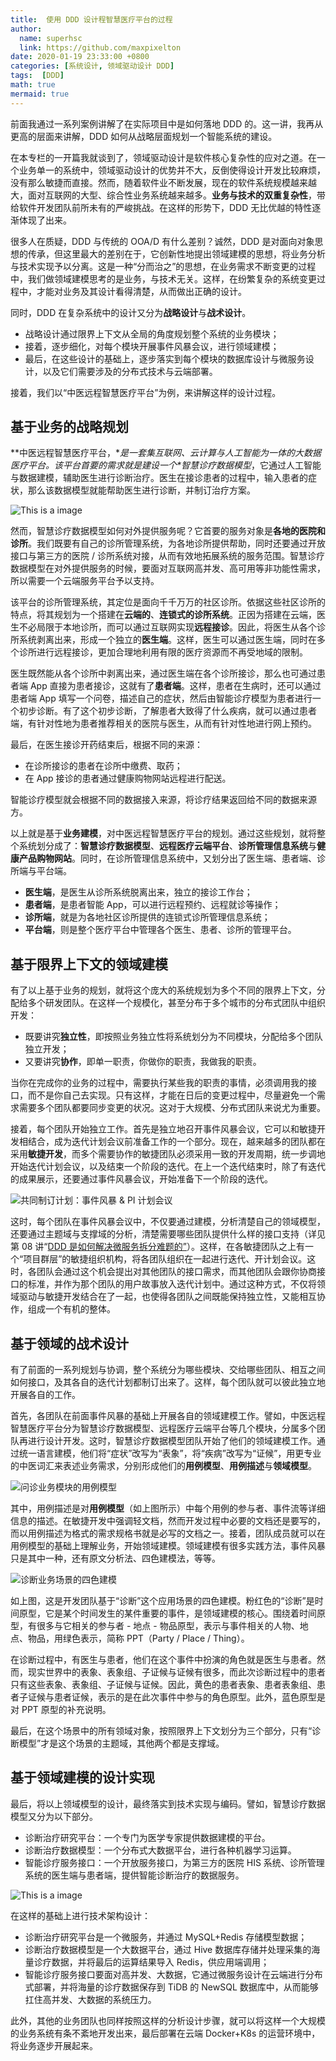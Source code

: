 ```yaml
---
title:  使用 DDD 设计程智慧医疗平台的过程
author:
  name: superhsc
  link: https://github.com/maxpixelton
date: 2020-01-19 23:33:00 +0800
categories: [系统设计, 领域驱动设计 DDD]
tags:  [DDD]
math: true
mermaid: true
---
```



前面我通过一系列案例讲解了在实际项目中是如何落地 DDD 的。这一讲，我再从更高的层面来讲解，DDD 如何从战略层面规划一个智能系统的建设。

在本专栏的一开篇我就谈到了，领域驱动设计是软件核心复杂性的应对之道。在一个业务单一的系统中，领域驱动设计的优势并不大，反倒使得设计开发比较麻烦，没有那么敏捷而直接。然而，随着软件业不断发展，现在的软件系统规模越来越大，面对互联网的大型、综合性业务系统越来越多。**业务与技术的双重复杂性**，带给软件开发团队前所未有的严峻挑战。在这样的形势下，DDD 无比优越的特性逐渐体现了出来。

很多人在质疑，DDD 与传统的 OOA/D 有什么差别？诚然，DDD 是对面向对象思想的传承，但这里最大的差别在于，它创新性地提出领域建模的思想，将业务分析与技术实现予以分离。这是一种“分而治之”的思想，在业务需求不断变更的过程中，我们做领域建模思考的是业务，与技术无关。这样，在纷繁复杂的系统变更过程中，才能对业务及其设计看得清楚，从而做出正确的设计。

同时，DDD 在复杂系统中的设计又分为**战略设计**与**战术设计**。

- 战略设计通过限界上下文从全局的角度规划整个系统的业务模块；
- 接着，逐步细化，对每个模块开展事件风暴会议，进行领域建模；
- 最后，在这些设计的基础上，逐步落实到每个模块的数据库设计与微服务设计，以及它们需要涉及的分布式技术与云端部署。

接着，我们以“中医远程智慧医疗平台”为例，来讲解这样的设计过程。

## 基于业务的战略规划

**中医远程智慧医疗平台，\**是一套集互联网、云计算与人工智能为一体的大数据医疗平台。该平台首要的需求就是建设一个\**智慧诊疗数据模型**，它通过人工智能与数据建模，辅助医生进行诊断治疗。医生在接诊患者的过程中，输入患者的症状，那么该数据模型就能帮助医生进行诊断，并制订治疗方案。

![This is a image](https://maxpixelton.github.io/images/assert/ddd/1901.png)

然而，智慧诊疗数据模型如何对外提供服务呢？它首要的服务对象是**各地的医院和诊所**。我们既要有自己的诊所管理系统，为各地诊所提供帮助，同时还要通过开放接口与第三方的医院 / 诊所系统对接，从而有效地拓展系统的服务范围。智慧诊疗数据模型在对外提供服务的时候，要面对互联网高并发、高可用等非功能性需求，所以需要一个云端服务平台予以支持。

该平台的诊所管理系统，其定位是面向千千万万的社区诊所。依据这些社区诊所的特点，将其规划为一个搭建在**云端的**、**连锁式的诊所系统**。正因为搭建在云端，医生不必局限于本地诊所，而可以通过互联网实现**远程接诊**。因此，将医生从各个诊所系统剥离出来，形成一个独立的**医生端**。这样，医生可以通过医生端，同时在多个诊所进行远程接诊，更加合理地利用有限的医疗资源而不再受地域的限制。

医生既然能从各个诊所中剥离出来，通过医生端在各个诊所接诊，那么也可通过患者端 App 直接为患者接诊，这就有了**患者端**。这样，患者在生病时，还可以通过患者端 App 填写一个问卷，描述自己的症状，然后由智能诊疗模型为患者进行一个初步诊断。有了这个初步诊断，了解患者大致得了什么疾病，就可以通过患者端，有针对性地为患者推荐相关的医院与医生，从而有针对性地进行网上预约。

最后，在医生接诊开药结束后，根据不同的来源：

- 在诊所接诊的患者在诊所中缴费、取药；
- 在 App 接诊的患者通过健康购物网站远程进行配送。

智能诊疗模型就会根据不同的数据接入来源，将诊疗结果返回给不同的数据来源方。

以上就是基于**业务建模**，对中医远程智慧医疗平台的规划。通过这些规划，就将整个系统划分成了：**智慧诊疗数据模型**、**远程医疗云端平台**、**诊所管理信息系统**与**健康产品购物网站**。同时，在诊所管理信息系统中，又划分出了医生端、患者端、诊所端与平台端。

- **医生端**，是医生从诊所系统脱离出来，独立的接诊工作台；
- **患者端**，是患者智能 App，可以进行远程预约、远程就诊等操作；
- **诊所端**，就是为各地社区诊所提供的连锁式诊所管理信息系统；
- **平台端**，则是整个医疗平台中管理各个医生、患者、诊所的管理平台。

## **基于限界上下文的领域建模**

有了以上基于业务的规划，就将这个庞大的系统规划为多个不同的限界上下文，分配给多个研发团队。在这样一个规模化，甚至分布于多个城市的分布式团队中组织开发：

- 既要讲究**独立性**，即按照业务独立性将系统划分为不同模块，分配给多个团队独立开发；
- 又要讲究**协作**，即单一职责，你做你的职责，我做我的职责。

当你在完成你的业务的过程中，需要执行某些我的职责的事情，必须调用我的接口，而不是你自己去实现。只有这样，才能在日后的变更过程中，尽量避免一个需求需要多个团队都要同步变更的状况。这对于大规模、分布式团队来说尤为重要。

接着，每个团队开始独立工作。首先是独立地召开事件风暴会议，它可以和敏捷开发相结合，成为迭代计划会议前准备工作的一个部分。现在，越来越多的团队都在采用**敏捷开发**，而多个需要协作的敏捷团队必须采用一致的开发周期，统一步调地开始迭代计划会议，以及结束一个阶段的迭代。在上一个迭代结束时，除了有迭代的成果展示，还要通过事件风暴会议，开始准备下一个阶段的迭代。

![共同制订计划：事件风暴 & PI 计划会议](https://maxpixelton.github.io/images/assert/ddd/1902.png)

这时，每个团队在事件风暴会议中，不仅要通过建模，分析清楚自己的领域模型，还要通过主题域与支撑域的分析，清楚需要哪些团队提供什么样的接口支持（详见第 08 讲“[DDD 是如何解决微服务拆分难题的”](https://kaiwu.lagou.com/course/courseInfo.htm?courseId=549#/detail/pc?id=5332)）。这样，在各敏捷团队之上有一个“项目群层”的敏捷组织机构，将各团队组织在一起进行迭代、开计划会议。这时，各团队会通过这个机会提出对其他团队的接口需求，而其他团队会跟你协商接口的标准，并作为那个团队的用户故事放入迭代计划中。通过这种方式，不仅将领域驱动与敏捷开发结合在了一起，也使得各团队之间既能保持独立性，又能相互协作，组成一个有机的整体。

## 基于领域的战术设计

有了前面的一系列规划与协调，整个系统分为哪些模块、交给哪些团队、相互之间如何接口，及其各自的迭代计划都制订出来了。这样，每个团队就可以彼此独立地开展各自的工作。

首先，各团队在前面事件风暴的基础上开展各自的领域建模工作。譬如，中医远程智慧医疗平台分为智慧诊疗数据模型、远程医疗云端平台等几个模块，分属多个团队再进行设计开发。这时，智慧诊疗数据模型团队开始了他们的领域建模工作。通过统一语言建模，他们将“症状”改写为“表象”，将“疾病”改写为“证候”，用更专业的中医词汇来表述业务需求，分别形成他们的**用例模型**、**用例描述**与**领域模型**。

![问诊业务模块的用例模型](https://maxpixelton.github.io/images/assert/ddd/1903.png)

其中，用例描述是对**用例模型**（如上图所示）中每个用例的参与者、事件流等详细信息的描述。在敏捷开发中强调轻文档，然而开发过程中必要的文档还是要写的，而以用例描述为格式的需求规格书就是必写的文档之一。接着，团队成员就可以在用例模型的基础上理解业务，开始领域建模。领域建模有很多实践方法，事件风暴只是其中一种，还有原文分析法、四色建模法，等等。

![诊断业务场景的四色建模](https://maxpixelton.github.io/images/assert/ddd/1904.png)

如上图，这是开发团队基于“诊断”这个应用场景的四色建模。粉红色的“诊断”是时间原型，它是某个时间发生的某件重要的事件，是领域建模的核心。围绕着时间原型，有很多与它相关的参与者 - 地点 - 物品原型，表示与事件相关的人物、地点、物品，用绿色表示，简称 PPT（Party / Place / Thing）。

在诊断过程中，有医生与患者，他们在这个事件中扮演的角色就是医生与患者。然而，现实世界中的表象、表象组、子证候与证候有很多，而此次诊断过程中的患者只有这些表象、表象组、子证候与证候。因此，黄色的患者表象、患者表象组、患者子证候与患者证候，表示的是在此次事件中参与的角色原型。此外，蓝色原型是对 PPT 原型的补充说明。

最后，在这个场景中的所有领域对象，按照限界上下文划分为三个部分，只有“诊断模型”才是这个场景的主题域，其他两个都是支撑域。

## 基于领域建模的设计实现

最后，将以上领域模型的设计，最终落实到技术实现与编码。譬如，智慧诊疗数据模型又分为以下部分。

- 诊断治疗研究平台：一个专门为医学专家提供数据建模的平台。
- 诊断治疗数据模型：一个分布式大数据平台，进行各种机器学习运算。
- 智能诊疗服务接口：一个开放服务接口，为第三方的医院 HIS 系统、诊所管理系统的医生端与患者端，提供智能诊断治疗的数据服务。

![This is a image](https://maxpixelton.github.io/images/assert/ddd/1905.png)

在这样的基础上进行技术架构设计：

- 诊断治疗研究平台是一个微服务，并通过 MySQL+Redis 存储模型数据；
- 诊断治疗数据模型是一个大数据平台，通过 Hive 数据库存储并处理采集的海量诊疗数据，并将最后的运算结果导入 Redis，供应用端调用；
- 智能诊疗服务接口要面对高并发、大数据，它通过微服务设计在云端进行分布式部署，并将海量的诊疗数据保存到 TiDB 的 NewSQL 数据库中，从而能够扛住高并发、大数据的系统压力。

此外，其他的业务团队也同样按照这样的分析设计步骤，就可以将这样一个大规模的业务系统有条不紊地开发出来，最后部署在云端 Docker+K8s 的运营环境中，将业务逐步开展起来。
